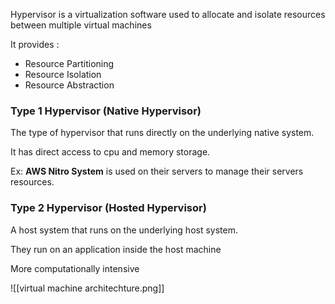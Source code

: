Hypervisor is a virtualization software used to allocate and isolate resources between multiple virtual machines

It provides :
- Resource Partitioning
- Resource Isolation
- Resource Abstraction

### Type 1 Hypervisor (Native Hypervisor)

The type of hypervisor that runs directly on the underlying native system. 

It has direct access to cpu and memory storage.

Ex: **AWS Nitro System** is used on their servers to manage their servers resources.

### Type 2 Hypervisor (Hosted Hypervisor)

A host system that runs on the underlying host system.

They run on an application inside the host machine

More computationally intensive

![[virtual machine architechture.png]]